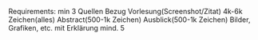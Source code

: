 Requirements:
min 3 Quellen
Bezug Vorlesung(Screenshot/Zitat)
4k-6k Zeichen(alles)
Abstract(500-1k Zeichen)
Ausblick(500-1k Zeichen)
Bilder, Grafiken, etc. mit Erklärung mind. 5